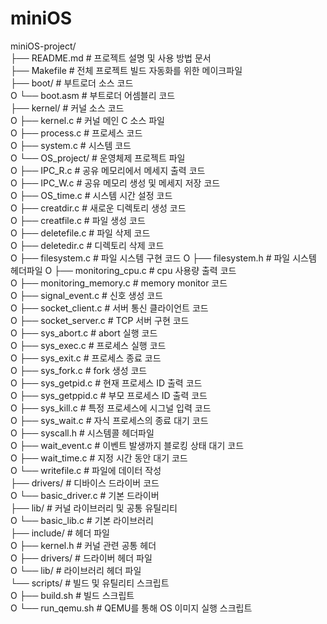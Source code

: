 # miniOS

miniOS-project/  
├── README.md                   # 프로젝트 설명 및 사용 방법 문서  
├── Makefile                    # 전체 프로젝트 빌드 자동화를 위한 메이크파일  
├── boot/                       # 부트로더 소스 코드  
O   └── boot.asm                # 부트로더 어셈블리 코드  
├── kernel/                     # 커널 소스 코드  
O   ├── kernel.c                # 커널 메인 C 소스 파일  
O   ├── process.c               # 프로세스 코드   
O   ├── system.c                # 시스템 코드  
O   └── OS_project/             # 운영체제 프로젝트 파일  
O       ├── IPC_R.c             # 공유 메모리에서 메세지 출력 코드  
O       ├── IPC_W.c             # 공유 메모리 생성 및 메세지 저장 코드     
O       ├── OS_time.c           # 시스템 시간 설정 코드  
O       ├── creatdir.c          # 새로운 디렉토리 생성 코드   
O       ├── creatfile.c         # 파일 생성 코드  
O       ├── deletefile.c        # 파일 삭제 코드  
O       ├── deletedir.c         # 디렉토리 삭제 코드  
O       ├── filesystem.c        # 파일 시스템 구현 코드
O       ├── filesystem.h        # 파일 시스템 헤더파일 
O       ├── monitoring_cpu.c    # cpu 사용량 출력 코드  
O       ├── monitoring_memory.c # memory monitor 코드  
O       ├── signal_event.c      # 신호 생성 코드  
O       ├── socket_client.c     # 서버 통신 클라이언트 코드  
O       ├── socket_server.c     # TCP 서버 구현 코드  
O       ├── sys_abort.c         # abort 실행 코드  
O       ├── sys_exec.c          # 프로세스 실행 코드  
O       ├── sys_exit.c          # 프로세스 종료 코드  
O       ├── sys_fork.c          # fork 생성 코드  
O       ├── sys_getpid.c        # 현재 프로세스 ID 출력 코드  
O       ├── sys_getppid.c       # 부모 프로세스 ID 출력 코드  
O       ├── sys_kill.c          # 특정 프로세스에 시그널 입력 코드    
O       ├── sys_wait.c          # 자식 프로세스의 종료 대기 코드    
O       ├── syscall.h           # 시스템콜 헤더파일  
O       ├── wait_event.c        # 이벤트 발생까지 블로킹 상태 대기 코드  
O       ├── wait_time.c         # 지정 시간 동안 대기 코드  
O       └── writefile.c         # 파일에 데이터 작성  
├── drivers/                    # 디바이스 드라이버 코드  
O   └── basic_driver.c          # 기본 드라이버  
├── lib/                        # 커널 라이브러리 및 공통 유틸리티  
O   └── basic_lib.c             # 기본 라이브러리  
├── include/                    # 헤더 파일  
O   ├── kernel.h                # 커널 관련 공통 헤더  
O   ├── drivers/                # 드라이버 헤더 파일  
O   └── lib/                    # 라이브러리 헤더 파일  
└── scripts/                    # 빌드 및 유틸리티 스크립트  
O   ├── build.sh                # 빌드 스크립트  
O   └── run_qemu.sh             # QEMU를 통해 OS 이미지 실행 스크립트  
